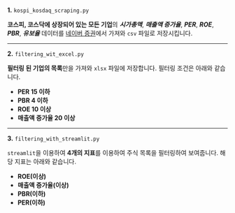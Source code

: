 **1.** `kospi_kosdaq_scraping.py` 


**코스피, 코스닥에 상장되어 있는 모든 기업**의 ***시가총액***, ***매출액 증가율***, ***PER***, ***ROE***, ***PBR***, ***유보율*** 데이터를 [네이버 증권](https://finance.naver.com/sise/sise_market_sum.naver?&page=1)에서 가져와 `csv` 파일로 저장시킵니다. 

---

**2.** `filtering_wit_excel.py` 


**필터링 된 기업의 목록**만을 가져와 `xlsx` 파일에 저장합니다. 필터링 조건은 아래와 같습니다. 

- **PER 15 이하**
- **PBR 4 이하**
- **ROE 10 이상**
- **매출액 증가율 20 이상**

---

**3.** `filtering_with_streamlit.py`


`streamlit`을 이용하여 **4개의 지표**를 이용하여 주식 목록을 필터링하여 보여줍니다. 해당 지표는 아래와 같습니다.

- **ROE(이상)**
- **매출액 증가율(이상)**
- **PBR(이하)**
- **PER(이하)**